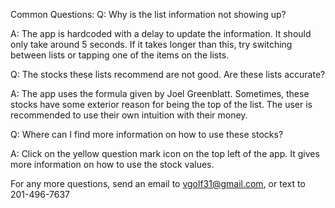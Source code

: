 Common Questions:
Q: Why is the list information not showing up?

A: The app is hardcoded with a delay to update the information. It should only take around 5 seconds. If it takes longer than this, try switching between lists or tapping one of the items on the lists.


Q: The stocks these lists recommend are not good. Are these lists accurate?

A: The app uses the formula given by Joel Greenblatt. Sometimes, these stocks have some exterior reason for being the top of the list. The user is recommended to use their own intuition with their money.


Q: Where can I find more information on how to use these stocks?

A: Click on the yellow question mark icon on the top left of the app. It gives more information on how to use the stock values.


For any more questions, send an email to vgolf31@gmail.com, or text to 201-496-7637
